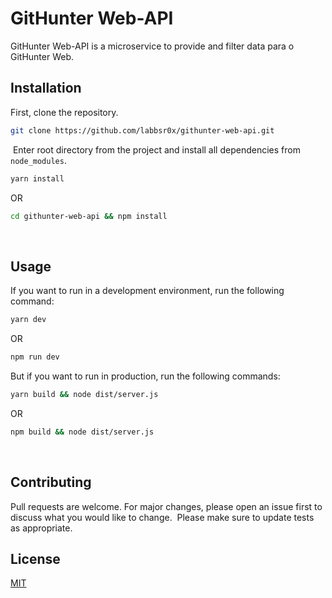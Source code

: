 # GitHunter Web-API

GitHunter Web-API is a microservice to provide and filter data para o GitHunter Web.
​
## Installation

First, clone the repository.

```bash
git clone https://github.com/labbsr0x/githunter-web-api.git
```
​
Enter root directory from the project and install all dependencies from `node_modules`.
​
```bash
yarn install
```
OR
```bash
cd githunter-web-api && npm install
```
​

## Usage

If you want to run in a development environment, run the following command:
```bash
yarn dev
```
OR
```bash
npm run dev
```

But if you want to run in production, run the following commands:
```bash
yarn build && node dist/server.js
```
OR
```bash
npm build && node dist/server.js
```
​
## Contributing
Pull requests are welcome. For major changes, please open an issue first to discuss what you would like to change.
​
Please make sure to update tests as appropriate.
​
## License
[MIT](https://choosealicense.com/licenses/mit/)
